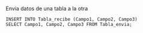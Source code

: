 
Envia datos de una tabla a la otra

~~~ copy
INSERT INTO Tabla_recibe (Campo1, Campo2, Campo3)
SELECT Campo1, Campo2, Campo3 FROM Tabla_envia;
~~~
